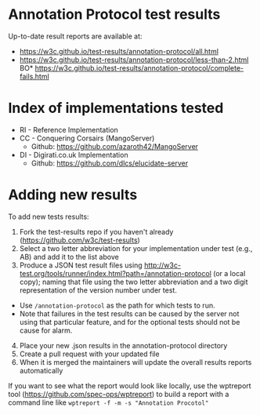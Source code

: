 Annotation Protocol test results
================================

Up-to-date result reports are available at:

* https://w3c.github.io/test-results/annotation-protocol/all.html
* https://w3c.github.io/test-results/annotation-protocol/less-than-2.html
BO* https://w3c.github.io/test-results/annotation-protocol/complete-fails.html

Index of implementations tested
===============================

* RI - Reference Implementation
* CC - Conquering Corsairs (MangoServer)
  * Github:  https://github.com/azaroth42/MangoServer
* DI - Digirati.co.uk Implementation 
  * Github: https://github.com/dlcs/elucidate-server

Adding new results
==================

To add new tests results:

1. Fork the test-results repo if you haven't already (https://github.com/w3c/test-results)
2. Select a two letter abbreviation for your implementation under test (e.g., AB) and add it to the list above
2. Produce a JSON test result files using http://w3c-test.org/tools/runner/index.html?path=/annotation-protocol (or a local copy); naming that file using the two letter abbreviation and a two digit representation of the version number under test.
  * Use `/annotation-protocol` as the path for which tests to run.
  * Note that failures in the test results can be caused by the server not using that particular feature, and for the optional tests should not be cause for alarm.
4. Place your new .json results in the annotation-protocol directory
5. Create a pull request with your updated file
6. When it is merged the maintainers will update the overall results reports automatically

If you want to see what the report would look like locally, use the wptreport tool (https://github.com/spec-ops/wptreport) to build a 
report with a command line like `wptreport -f -m -s "Annotation Procotol"`

